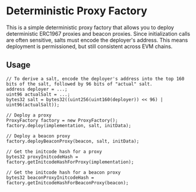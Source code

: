 # Deterministic Proxy Factory

This is a simple deterministic proxy factory that allows you to deploy deterministic ERC1967 proxies and beacon proxies. Since initialization calls are often sensitive, salts must encode the deployer's address. This means deployment is permissioned, but still consistent across EVM chains.

## Usage

```solidity
// To derive a salt, encode the deployer's address into the top 160 bits of the salt, followed by 96 bits of "actual" salt.
address deployer = ...;
uint96 actualSalt = ...;
bytes32 salt = bytes32((uint256(uint160(deployer)) << 96) | uint96(actualSalt));

// Deploy a proxy
ProxyFactory factory = new ProxyFactory();
factory.deploy(implementation, salt, initData);

// Deploy a beacon proxy
factory.deployBeaconProxy(beacon, salt, initData);

// Get the initcode hash for a proxy
bytes32 proxyInitcodeHash = factory.getInitcodeHashForProxy(implementation);

// Get the initcode hash for a beacon proxy
bytes32 beaconProxyInitcodeHash = factory.getInitcodeHashForBeaconProxy(beacon);
```
